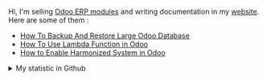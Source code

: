 Hi, I'm selling [Odoo ERP modules](https://apps.odoo.com/apps/browse?repo_maintainer_id=276647) and writing documentation in my [website](https://altelasoftware.com). Here are some of them :
<!-- BLOG-POST-LIST:START -->
- [How To Backup And Restore Large Odoo Database](https://altelasoftware.com/how-to-backup-and-restore-large-odoo-database/)
- [How To Use Lambda Function in Odoo](https://altelasoftware.com/how-to-use-lambda-function-in-odoo/)
- [How to Enable Harmonized System in Odoo](https://altelasoftware.com/how-to-enable-harmonized-system-in-odoo/)
<!-- BLOG-POST-LIST:END -->


<details>
    <summary>My statistic in Github</summary>
<div>

<br />

[![wakatime](https://wakatime.com/badge/user/38f68e85-6cc9-4ac7-986a-ffee8908ce8b.svg)](https://wakatime.com/@38f68e85-6cc9-4ac7-986a-ffee8908ce8b)

<img height="154" src="https://github-readme-stats.vercel.app/api?username=altela&count_private=true&theme=github_dark&hide_border=true&show_icons=true&include_all_commits=true&hide_rank=false&custom_title=Activity%20On%20GitHub" />
  
<img height="154" src="https://github-readme-stats.vercel.app/api/top-langs/?username=altela&layout=compact&theme=github_dark&&langs_count=10&hide_border=true&custom_title=Repository's%20Composition%20Languages" />
</div>
    
<!--START_SECTION:waka-->

```txt
Python            6 hrs 20 mins   ████████████████░░░░░░░░░   63.81 %
XML               3 hrs 2 mins    ███████▓░░░░░░░░░░░░░░░░░   30.60 %
Text              22 mins         █░░░░░░░░░░░░░░░░░░░░░░░░   03.86 %
JavaScript        6 mins          ▒░░░░░░░░░░░░░░░░░░░░░░░░   01.10 %
HTML              1 min           ░░░░░░░░░░░░░░░░░░░░░░░░░   00.28 %
```

<!--END_SECTION:waka-->

</details>

<!-- Waka documentation : https://medium.com/@JakenH/show-off-your-coding-stats-on-your-github-profile-using-wakatime-ce3ceb1063b5 -->
